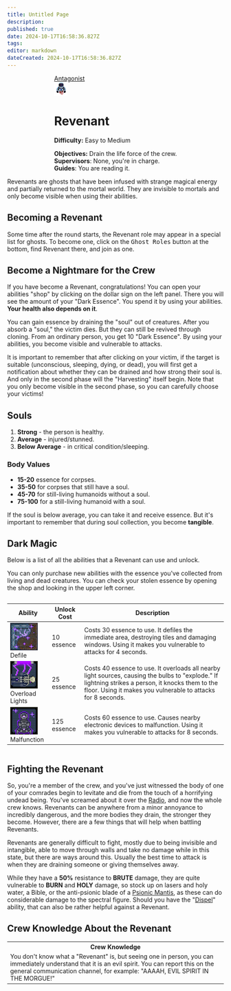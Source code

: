 ```yaml
---
title: Untitled Page
description: 
published: true
date: 2024-10-17T16:58:36.827Z
tags: 
editor: markdown
dateCreated: 2024-10-17T16:58:36.827Z
---
```


<div style="display: flex; justify-content: center;">
<div class="roles-passport antag">
  <div class="title antag"><a href="/roles/antagonists">Antagonist</a></div>
  <div>
    <div><div><img src="/roles/revenant.gif"></div></div>
  <div><div>
    <h1>Revenant</h1>
    <p><strong>Difficulty:</strong> Easy to Medium</p>
    <strong>Objectives:</strong> Drain the life force of the crew.<br>
    <b>Supervisors</b>: None, you're in charge.<br>
    <b>Guides</b>: You are reading it.
  </div></div>
  </div>
</div>
</div>

Revenants are ghosts that have been infused with strange magical energy and partially returned to the mortal world. They are invisible to mortals and only become visible when using their abilities.

## Becoming a Revenant

Some time after the round starts, the Revenant role may appear in a special list for ghosts. To become one, click on the <kbd>Ghost Roles</kbd> button at the bottom, find Revenant there, and join as one.

## Become a Nightmare for the Crew

If you have become a Revenant, congratulations! You can open your abilities "shop" by clicking on the dollar sign on the left panel. There you will see the amount of your "Dark Essence". You spend it by using your abilities. **Your health also depends on it**.

You can gain essence by draining the "soul" out of creatures. After you absorb a "soul," the victim dies. But they can still be revived through cloning. From an ordinary person, you get 10 "Dark Essence". By using your abilities, you become visible and vulnerable to attacks.

It is important to remember that after clicking on your victim, if the target is suitable (unconscious, sleeping, dying, or dead), you will first get a notification about whether they can be drained and how strong their soul is. And only in the second phase will the "Harvesting" itself begin. Note that you only become visible in the second phase, so you can carefully choose your victims!

## Souls
1. **Strong** - the person is healthy.
2. **Average** - injured/stunned.
3. **Below Average** - in critical condition/sleeping.

### Body Values

- **15-20** essence for corpses.
- **35-50** for corpses that still have a soul.
- **45-70** for still-living humanoids without a soul. 
- **75-100** for a still-living humanoid with a soul. 

If the soul is below average, you can take it and receive essence. But it's important to remember that during soul collection, you become **tangible**.

## Dark Magic

Below is a list of all the abilities that a Revenant can use and unlock.

You can only purchase new abilities with the essence you've collected from living and dead creatures. You can check your stolen essence by opening the shop and looking in the upper left corner. 

<center style="overflow-x: auto">
  <table class="ant">
    <thead>
      <tr>
        <th>Ability</th>
        <th>Unlock Cost</th>
        <th>Description</th>
      </tr>
    </thead>
    <tbody>
      <tr>
        <td><img src="/revenant_defile.png"><br>Defile</td>
        <td>10 essence</td>
        <td>Costs 30 essence to use. It defiles the immediate area, destroying tiles and damaging windows. Using it makes you vulnerable to attacks for 4 seconds. </td>
      </tr>
      <tr>
        <td><img src="/revenant_overload_lights.png"><br>Overload Lights</td>
        <td>25 essence</td>
        <td>Costs 40 essence to use. It overloads all nearby light sources, causing the bulbs to "explode." If lightning strikes a person, it knocks them to the floor. Using it makes you vulnerable to attacks for 8 seconds. </td>
      </tr>
      <!--<tr>
        <td><img src="/revenant_transmit.png"><br>Taint</td>
        <td>75 essence</td>
        <td>Costs 50 essence to use. Infects all nearby creatures with a disease that causes poisoning and fatigue. Using it makes you vulnerable to attacks for 8 seconds. </td>
      </tr>-->
      <tr>
        <td><img src="/revenant_malfunction.png"><br>Malfunction</td>
        <td>125 essence</td>
        <td>Costs 60 essence to use. Causes nearby electronic devices to malfunction. Using it makes you vulnerable to attacks for 8 seconds. </td>
      </tr>
    </tbody>
  </table>
</center>

## Fighting the Revenant

So, you're a member of the crew, and you've just witnessed the body of one of your comrades begin to levitate and die from the touch of a horrifying undead being. You've screamed about it over the [Radio](/ru/guides/communication), and now the whole crew knows. Revenants can be anywhere from a minor annoyance to incredibly dangerous, and the more bodies they drain, the stronger they become. However, there are a few things that will help when battling Revenants. 

Revenants are generally difficult to fight, mostly due to being invisible and intangible, able to move through walls and take no damage while in this state, but there are ways around this. Usually the best time to attack is when they are draining someone or giving themselves away. 

While they have a <b class="percent">50%</b> resistance to <b class="type">BRUTE</b> damage, they are quite vulnerable to <b class="type">BURN</b> and <b class="type">HOLY</b> damage, so stock up on lasers and holy water, a Bible, or the anti-psionic blade of a [Psionic Mantis](/ru/roles/mantis), as these can do considerable damage to the spectral figure. Should you have the "[Dispel](/ru/guides/psionics)" ability, that can also be rather helpful against a Revenant.



## Crew Knowledge About the Revenant

<table class="base tb" style="width: 100%">
<tr><th>Crew Knowledge</th></tr>
<tr><td>You don't know what a "Revenant" is, but seeing one in person, you can immediately understand that it is an evil spirit. You can report this on the general communication channel, for example: "AAAAH, EVIL SPIRIT IN THE MORGUE!"</td></tr>
</table>


<div class="table"></div>



